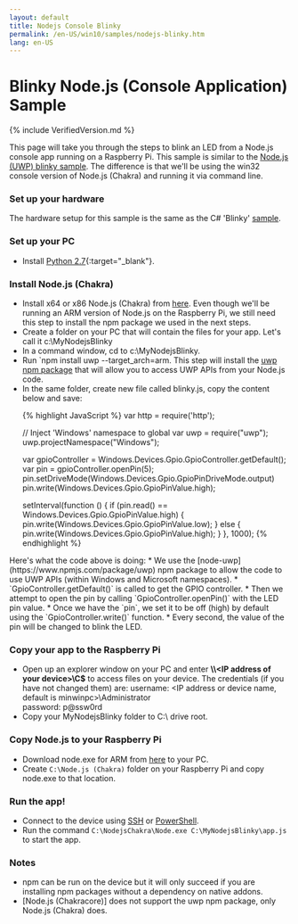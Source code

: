```yaml
---
layout: default
title: Nodejs Console Blinky
permalink: /en-US/win10/samples/nodejs-blinky.htm
lang: en-US
---
```


# Blinky Node.js (Console Application) Sample

{% include VerifiedVersion.md %}

This page will take you through the steps to blink an LED from a Node.js console app running on a Raspberry Pi. This sample is similar to the 
[Node.js (UWP) blinky sample]({{site.baseurl}}/{{page.lang}}/win10/samples/NodejsWUBlinky.htm). 
The difference is that we'll be using the win32 console version of Node.js (Chakra) and running it via command line.


### Set up your hardware
The hardware setup for this sample is the same as the C# 'Blinky' [sample]({{site.baseurl}}/{{page.lang}}/win10/samples/Blinky.htm).


### Set up your PC
* Install [Python 2.7](https://www.python.org/downloads/){:target="_blank"}.


### Install Node.js (Chakra)
* Install x64 or x86 Node.js (Chakra) from [here](http://aka.ms/node-chakra-installer). Even though we'll be running an ARM version
  of Node.js on the Raspberry Pi, we still need this step to install the npm package we used in the next steps.
* Create a folder on your PC that will contain the files for your app. Let's call it c:\MyNodejsBlinky
* In a command window, cd to c:\MyNodejsBlinky.
* Run `npm install uwp --target_arch=arm. This step will install the [uwp npm package](https://www.npmjs.com/package/uwp) 
  that will allow you to access UWP APIs from your Node.js code.
* In the same folder, create new file called blinky.js, copy the content below and save:
<UL>
{% highlight JavaScript %}
var http = require('http');

// Inject 'Windows' namespace to global
var uwp = require("uwp");
uwp.projectNamespace("Windows");

var gpioController = Windows.Devices.Gpio.GpioController.getDefault();
var pin = gpioController.openPin(5);
pin.setDriveMode(Windows.Devices.Gpio.GpioPinDriveMode.output)
pin.write(Windows.Devices.Gpio.GpioPinValue.high);

setInterval(function () {
  if (pin.read() == Windows.Devices.Gpio.GpioPinValue.high) {
    pin.write(Windows.Devices.Gpio.GpioPinValue.low);
  } else {
    pin.write(Windows.Devices.Gpio.GpioPinValue.high);
  }
}, 1000);
{% endhighlight %}
</UL>
Here's what the code above is doing:
* We use the [node-uwp](https://www.npmjs.com/package/uwp) npm package to allow the code to use UWP APIs (within Windows and Microsoft namespaces).
* `GpioController.getDefault()` is called to get the GPIO controller.
* Then we attempt to open the pin by calling `GpioController.openPin()` with the LED pin value.
* Once we have the `pin`, we set it to be off (high) by default using the `GpioController.write()` function.
* Every second, the value of the pin will be changed to blink the LED.


### Copy your app to the Raspberry Pi
* Open up an explorer window on your PC and enter **\\\\\<IP address of your device\>\\C$** to access files on your device. The credentials (if you have not changed them) are:
   username: <IP address or device name, default is minwinpc>\Administrator  
   password: p@ssw0rd  
* Copy your MyNodejsBlinky folder to C:\ drive root. 


### Copy Node.js to your Raspberry Pi
* Download node.exe for ARM from [here](http://aka.ms/node-chakra-installer) to your PC.
* Create `C:\Node.js (Chakra)` folder on your Raspberry Pi and copy node.exe to that location.


### Run the app!
* Connect to the device using [SSH]({{site.baseurl}}/{{page.lang}}/win10/samples/SSH.htm) or [PowerShell]({{site.baseurl}}/{{page.lang}}/win10/samples/PowerShell.htm).
* Run the command `C:\NodejsChakra\Node.exe C:\MyNodejsBlinky\app.js` to start the app.


### Notes
* npm can be run on the device but it will only succeed if you are installing npm packages without a dependency on native addons.
* [Node.js (Chakracore)] does not support the uwp npm package, only Node.js (Chakra) does.
